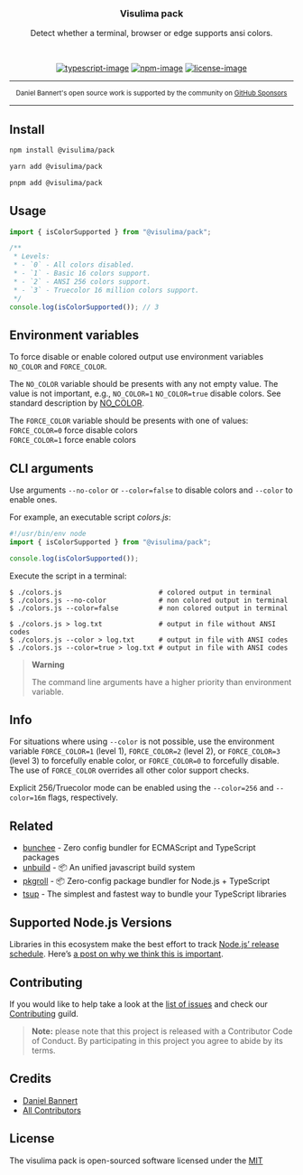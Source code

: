 <div align="center">
  <h3>Visulima pack</h3>
  <p>
  Detect whether a terminal, browser or edge supports ansi colors.
  </p>
</div>

<br />

<div align="center">

[![typescript-image]][typescript-url] [![npm-image]][npm-url] [![license-image]][license-url]

</div>

---

<div align="center">
    <p>
        <sup>
            Daniel Bannert's open source work is supported by the community on <a href="https://github.com/sponsors/prisis">GitHub Sponsors</a>
        </sup>
    </p>
</div>

---

## Install

```sh
npm install @visulima/pack
```

```sh
yarn add @visulima/pack
```

```sh
pnpm add @visulima/pack
```

## Usage

```typescript
import { isColorSupported } from "@visulima/pack";

/**
 * Levels:
 * - `0` - All colors disabled.
 * - `1` - Basic 16 colors support.
 * - `2` - ANSI 256 colors support.
 * - `3` - Truecolor 16 million colors support.
 */
console.log(isColorSupported()); // 3
```

## Environment variables

To force disable or enable colored output use environment variables `NO_COLOR` and `FORCE_COLOR`.

The `NO_COLOR` variable should be presents with any not empty value.
The value is not important, e.g., `NO_COLOR=1` `NO_COLOR=true` disable colors.
See standard description by [NO_COLOR](https://no-color.org/).

The `FORCE_COLOR` variable should be presents with one of values:\
`FORCE_COLOR=0` force disable colors\
`FORCE_COLOR=1` force enable colors

## CLI arguments

Use arguments `--no-color` or `--color=false` to disable colors and `--color` to enable ones.

For example, an executable script _colors.js_:

```js
#!/usr/bin/env node
import { isColorSupported } from "@visulima/pack";

console.log(isColorSupported());
```

Execute the script in a terminal:

```
$ ./colors.js                        # colored output in terminal
$ ./colors.js --no-color             # non colored output in terminal
$ ./colors.js --color=false          # non colored output in terminal

$ ./colors.js > log.txt              # output in file without ANSI codes
$ ./colors.js --color > log.txt      # output in file with ANSI codes
$ ./colors.js --color=true > log.txt # output in file with ANSI codes
```

> **Warning**
>
> The command line arguments have a higher priority than environment variable.

## Info

For situations where using `--color` is not possible, use the environment variable `FORCE_COLOR=1` (level 1), `FORCE_COLOR=2` (level 2), or `FORCE_COLOR=3` (level 3) to forcefully enable color, or `FORCE_COLOR=0` to forcefully disable. The use of `FORCE_COLOR` overrides all other color support checks.

Explicit 256/Truecolor mode can be enabled using the `--color=256` and `--color=16m` flags, respectively.

## Related

-   [bunchee](https://github.com/huozhi/bunchee) - Zero config bundler for ECMAScript and TypeScript packages
-   [unbuild](https://github.com/unjs/unbuild) - 📦 An unified javascript build system
-   [pkgroll](https://github.com/privatenumber/pkgroll) - 📦 Zero-config package bundler for Node.js + TypeScript
-   [tsup](https://github.com/egoist/tsup) - The simplest and fastest way to bundle your TypeScript libraries

## Supported Node.js Versions

Libraries in this ecosystem make the best effort to track [Node.js’ release schedule](https://github.com/nodejs/release#release-schedule).
Here’s [a post on why we think this is important](https://medium.com/the-node-js-collection/maintainers-should-consider-following-node-js-release-schedule-ab08ed4de71a).

## Contributing

If you would like to help take a look at the [list of issues](https://github.com/visulima/visulima/issues) and check our [Contributing](.github/CONTRIBUTING.md) guild.

> **Note:** please note that this project is released with a Contributor Code of Conduct. By participating in this project you agree to abide by its terms.

## Credits

-   [Daniel Bannert](https://github.com/prisis)
-   [All Contributors](https://github.com/visulima/visulima/graphs/contributors)

## License

The visulima pack is open-sourced software licensed under the [MIT][license-url]

[typescript-image]: https://img.shields.io/badge/Typescript-294E80.svg?style=for-the-badge&logo=typescript
[typescript-url]: "typescript"
[license-image]: https://img.shields.io/npm/l/@visulima/pack?color=blueviolet&style=for-the-badge
[license-url]: LICENSE.md "license"
[npm-image]: https://img.shields.io/npm/v/@visulima/pack/latest.svg?style=for-the-badge&logo=npm
[npm-url]: https://www.npmjs.com/package/@visulima/pack/v/latest "npm"
